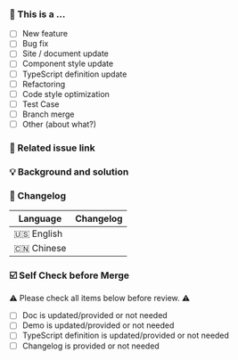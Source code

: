 <!--
First of all, thank you for your contribution! 😄

New feature please send pull request to feature branch, and rest to master branch.
Pull request will be merged after one of collaborators approve.
Please makes sure that these form are filled before submitting your pull request, thank you!

[[中文版模板 / Chinese template](https://github.com/appzk/react-authwrapper/blob/master/.github/PULL_REQUEST_TEMPLATE/pr_cn.md)]
-->

### 🤔 This is a ...

- [ ] New feature
- [ ] Bug fix
- [ ] Site / document update
- [ ] Component style update
- [ ] TypeScript definition update
- [ ] Refactoring
- [ ] Code style optimization
- [ ] Test Case
- [ ] Branch merge
- [ ] Other (about what?)

### 🔗 Related issue link

<!--
1. Describe the source of requirement, like related issue link.
-->

### 💡 Background and solution

<!--
1. Describe the problem and the scenario.
2. GIF or snapshot should be provided if includes UI/interactive modification.
3. How to fix the problem, and list final API implementation and usage sample if that is an new feature.
-->

### 📝 Changelog

<!--
Describe changes from userside, and list all potential break changes or other risks.
--->

| Language   | Changelog |
| ---------- | --------- |
| 🇺🇸 English |           |
| 🇨🇳 Chinese |           |

### ☑️ Self Check before Merge

⚠️ Please check all items below before review. ⚠️ 

- [ ] Doc is updated/provided or not needed
- [ ] Demo is updated/provided or not needed
- [ ] TypeScript definition is updated/provided or not needed
- [ ] Changelog is provided or not needed

